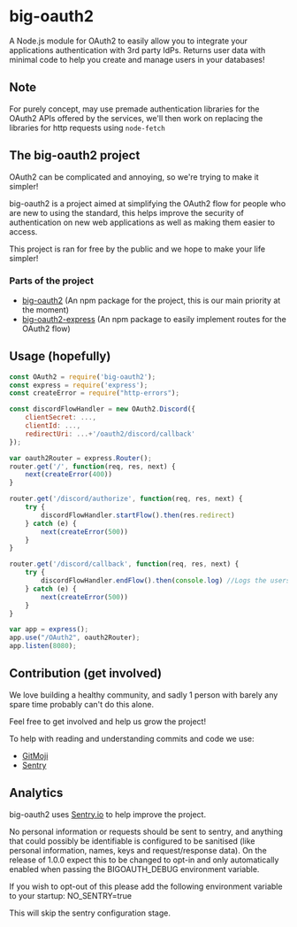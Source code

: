 # big-oauth2

A Node.js module for OAuth2 to easily allow you to integrate your applications authentication with 3rd party IdPs. Returns user data with minimal code to help you create and manage users in your databases!

## Note

For purely concept, may use premade authentication libraries for the OAuth2 APIs offered by the services, we'll then work on replacing the libraries for http requests using `node-fetch`

## The big-oauth2 project

OAuth2 can be complicated and annoying, so we're trying to make it simpler!

big-oauth2 is a project aimed at simplifying the OAuth2 flow for people who are new to using the standard, this helps improve the security of authentication on new web applications as well as making them easier to access.

This project is ran for free by the public and we hope to make your life simpler!

### Parts of the project

- [big-oauth2](https://github.com/tpcofficial/big-oauth2) (An npm package for the project, this is our main priority at the moment)
- [big-oauth2-express](https://github.com/tpcofficial/big-oauth2-express) (An npm package to easily implement routes for the OAuth2 flow)

## Usage (hopefully)

```js
const OAuth2 = require('big-oauth2');
const express = require('express');
const createError = require("http-errors");

const discordFlowHandler = new OAuth2.Discord({
    clientSecret: ...,
    clientId: ...,
    redirectUri: ...+'/oauth2/discord/callback'
});

var oauth2Router = express.Router();
router.get('/', function(req, res, next) {
    next(createError(400))
}

router.get('/discord/authorize', function(req, res, next) {
    try {
        discordFlowHandler.startFlow().then(res.redirect)
    } catch (e) {
        next(createError(500))
    }
}

router.get('/discord/callback', function(req, res, next) {
    try {
        discordFlowHandler.endFlow().then(console.log) //Logs the users data to the console
    } catch (e) {
        next(createError(500))
    }
}

var app = express();
app.use("/OAuth2", oauth2Router);
app.listen(8080);
```

## Contribution (get involved)

We love building a healthy community, and sadly 1 person with barely any spare time probably can't do this alone.

Feel free to get involved and help us grow the project!

To help with reading and understanding commits and code we use:

- [GitMoji](https://gitmoji.dev/)
- [Sentry](https://sentry.io)

## Analytics

big-oauth2 uses [Sentry.io](https://sentry.io) to help improve the project.

No personal information or requests should be sent to sentry, and anything that could possibly be identifiable is configured to be sanitised (like personal information, names, keys and request/response data).
On the release of 1.0.0 expect this to be changed to opt-in and only automatically enabled when passing the BIGOAUTH_DEBUG environment variable.

If you wish to opt-out of this please add the following environment variable to your startup: NO_SENTRY=true

This will skip the sentry configuration stage.